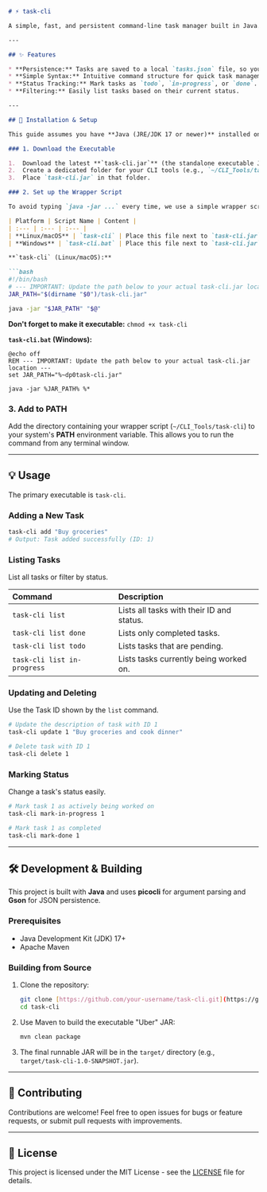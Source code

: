 ````markdown
# ⚡ task-cli

A simple, fast, and persistent command-line task manager built in Java. Manage your to-do list directly from your terminal with a clear, intuitive syntax.

---

## ✨ Features

* **Persistence:** Tasks are saved to a local `tasks.json` file, so your list remains intact between sessions.
* **Simple Syntax:** Intuitive command structure for quick task management.
* **Status Tracking:** Mark tasks as `todo`, `in-progress`, or `done`.
* **Filtering:** Easily list tasks based on their current status.

---

## 🚀 Installation & Setup

This guide assumes you have **Java (JRE/JDK 17 or newer)** installed on your system.

### 1. Download the Executable

1.  Download the latest **`task-cli.jar`** (the standalone executable JAR) from the releases page (or build it yourself using `mvn package`).
2.  Create a dedicated folder for your CLI tools (e.g., `~/CLI_Tools/task-cli`).
3.  Place `task-cli.jar` in that folder.

### 2. Set up the Wrapper Script

To avoid typing `java -jar ...` every time, we use a simple wrapper script.

| Platform | Script Name | Content |
| :--- | :--- | :--- |
| **Linux/macOS** | `task-cli` | Place this file next to `task-cli.jar`. |
| **Windows** | `task-cli.bat` | Place this file next to `task-cli.jar`. |

**`task-cli` (Linux/macOS):**

```bash
#!/bin/bash
# --- IMPORTANT: Update the path below to your actual task-cli.jar location ---
JAR_PATH="$(dirname "$0")/task-cli.jar" 

java -jar "$JAR_PATH" "$@"
````

**Don't forget to make it executable:** `chmod +x task-cli`

**`task-cli.bat` (Windows):**

```batch
@echo off
REM --- IMPORTANT: Update the path below to your actual task-cli.jar location ---
set JAR_PATH="%~dp0task-cli.jar"

java -jar %JAR_PATH% %*
```

### 3\. Add to PATH

Add the directory containing your wrapper script (`~/CLI_Tools/task-cli`) to your system's **PATH** environment variable. This allows you to run the command from any terminal window.

-----

## 💡 Usage

The primary executable is `task-cli`.

### Adding a New Task

```bash
task-cli add "Buy groceries"
# Output: Task added successfully (ID: 1)
```

### Listing Tasks

List all tasks or filter by status.

| Command | Description |
| :--- | :--- |
| `task-cli list` | Lists all tasks with their ID and status. |
| `task-cli list done` | Lists only completed tasks. |
| `task-cli list todo` | Lists tasks that are pending. |
| `task-cli list in-progress` | Lists tasks currently being worked on. |

### Updating and Deleting

Use the Task ID shown by the `list` command.

```bash
# Update the description of task with ID 1
task-cli update 1 "Buy groceries and cook dinner"

# Delete task with ID 1
task-cli delete 1
```

### Marking Status

Change a task's status easily.

```bash
# Mark task 1 as actively being worked on
task-cli mark-in-progress 1

# Mark task 1 as completed
task-cli mark-done 1
```

-----

## 🛠️ Development & Building

This project is built with **Java** and uses **picocli** for argument parsing and **Gson** for JSON persistence.

### Prerequisites

  * Java Development Kit (JDK) 17+
  * Apache Maven

### Building from Source

1.  Clone the repository:
    ```bash
    git clone [https://github.com/your-username/task-cli.git](https://github.com/your-username/task-cli.git)
    cd task-cli
    ```
2.  Use Maven to build the executable "Uber" JAR:
    ```bash
    mvn clean package
    ```
3.  The final runnable JAR will be in the `target/` directory (e.g., `target/task-cli-1.0-SNAPSHOT.jar`).

-----

## 🤝 Contributing

Contributions are welcome\! Feel free to open issues for bugs or feature requests, or submit pull requests with improvements.

-----

## 📜 License

This project is licensed under the MIT License - see the [LICENSE](https://www.google.com/search?q=LICENSE) file for details.

```
```
